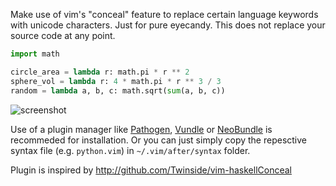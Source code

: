 Make use of vim's "conceal" feature to replace certain language keywords with unicode characters. Just for pure eyecandy. This does not replace your source code at any point.

```py
import math

circle_area = lambda r: math.pi * r ** 2
sphere_vol = lambda r: 4 * math.pi * r ** 3 / 3
random = lambda a, b, c: math.sqrt(sum(a, b, c))
```

![screenshot](screen_shot.png "Screenshot")


Use of a plugin manager like [Pathogen](https://github.com/tpope/vim-pathogen), [Vundle](https://github.com/gmarik/Vundle.vim) or [NeoBundle](https://github.com/shougo/neobundle.vim) is recommeded for installation. Or you can just simply copy the repesctive syntax file (e.g. `python.vim`) in `~/.vim/after/syntax` folder.

Plugin is inspired by <http://github.com/Twinside/vim-haskellConceal>

